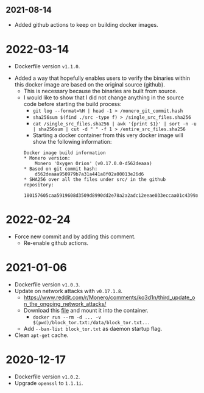 ## 2021-08-14
* Added github actions to keep on building docker images.

# 2022-03-14
- Dockerfile version `v1.1.0`.
* Added a way that hopefully enables users to verify the binaries within this docker image are based on the original source (github).
    - This is necessary because the binaries are built from source.
    - I would like to show that I did not change anything in the source code before starting the build process:
        + `git log --format=%H | head -1 > /monero_git_commit.hash`
        + `sha256sum $(find ./src -type f) > /single_src_files.sha256`
        + `cat /single_src_files.sha256 | awk '{print $1}' | sort -n -u | sha256sum | cut -d " " -f 1 > /entire_src_files.sha256`
        + Starting a docker container from this very docker image will show the following information:
        ```
        Docker image build information
        * Monero version:
            Monero 'Oxygen Orion' (v0.17.0.0-d562deaaa)
        * Based on git commit hash:
            d562deaaa950979b7a31a441a8f02a00013e26d6
        * SHA256 over all the files under src/ in the github repository:
            180157605caa5919608d3509d8990dd2e78a2a2adc12eeae033eccaa01c4399a
        ```

# 2022-02-24
* Force new commit and by adding this comment.
    - Re-enable github actions.

# 2021-01-06
- Dockerfile version `v1.0.3`.
- Update on network attacks with `v0.17.1.8`.
    + https://www.reddit.com/r/Monero/comments/ko3d1n/third_update_on_the_ongoing_network_attacks/
    + Download this [file](https://gui.xmr.pm/files/block_tor.txt) and mount it into the container.
        - `docker run --rm -d ... -v $(pwd)/block_tor.txt:/data/block_tor.txt...`
    + Add `--ban-list block_tor.txt` as daemon startup flag.
- Clean `apt-get` cache.

# 2020-12-17
- Dockerfile version `v1.0.2`.
- Upgrade `openssl` to `1.1.1i`.

